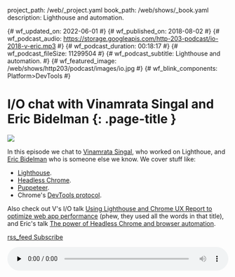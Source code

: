 project_path: /web/_project.yaml
book_path: /web/shows/_book.yaml
description: Lighthouse and automation.

{# wf_updated_on: 2022-06-01 #}
{# wf_published_on: 2018-08-02 #}
{# wf_podcast_audio: https://storage.googleapis.com/http-203-podcast/io-2018-v-eric.mp3 #}
{# wf_podcast_duration: 00:18:17 #}
{# wf_podcast_fileSize: 11299504 #}
{# wf_podcast_subtitle: Lighthouse and automation. #}
{# wf_featured_image: /web/shows/http203/podcast/images/io.jpg #}
{# wf_blink_components: Platform>DevTools #}

# I/O chat with Vinamrata Singal and Eric Bidelman {: .page-title }

<img src="/web/shows/http203/podcast/images/io.jpg" class="attempt-right">

In this episode we chat to [Vinamrata Singal](https://twitter.com/vinamratas), who worked on
Lighthoue, and [Eric Bidelman](https://twitter.com/ebidel) who is someone else we know. We cover
stuff like:

* [Lighthouse](https://developer.chrome.com/docs/lighthouse/overview/).
* [Headless Chrome](/web/updates/2017/04/headless-chrome).
* [Puppeteer](/web/tools/puppeteer/).
* Chrome's [DevTools protocol](https://chromedevtools.github.io/devtools-protocol/).

Also check out V's I/O talk [Using Lighthouse and Chrome UX Report to optimize web app
performance](https://www.youtube.com/watch?v=UvK9zAsSM8Q) (phew, they used all the words in that
title), and Eric's talk [The power of Headless Chrome and browser
automation](https://www.youtube.com/watch?v=lhZOFUY1weo).

<a href="http://feeds.feedburner.com/Http203Podcast">
  <span class="material-icons">rss_feed</span>
  Subscribe
</a>

<audio style="width: 100%"
src="https://storage.googleapis.com/http-203-podcast/io-2018-v-eric.mp3" controls
preload="none"></audio>

